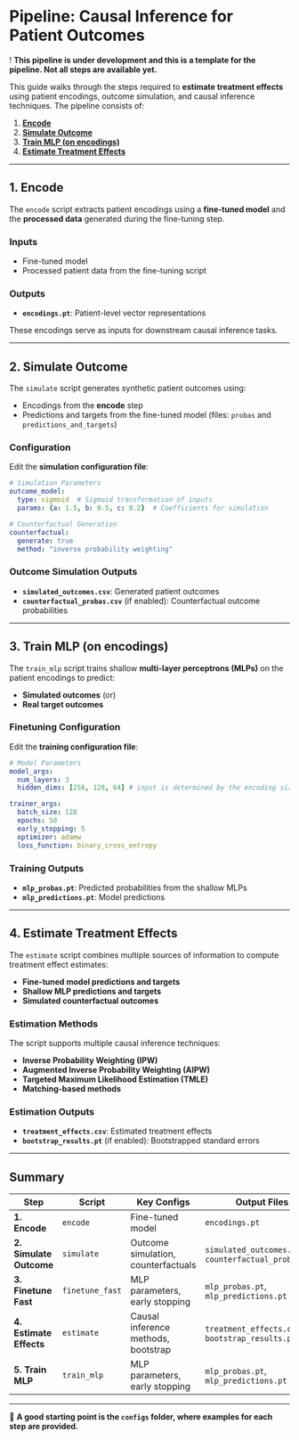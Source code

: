 # Pipeline: Causal Inference for Patient Outcomes

! **This pipeline is under development and this is a template for the pipeline. Not all steps are available yet.**

This guide walks through the steps required to **estimate treatment effects** using patient encodings, outcome simulation, and causal inference techniques. The pipeline consists of:

1. [**Encode**](#1-encode)
2. [**Simulate Outcome**](#2-simulate-outcome)
3. [**Train MLP (on encodings)**](#3-train-mlp-on-encodings)
4. [**Estimate Treatment Effects**](#4-estimate-treatment-effects)

---

## 1. Encode

The `encode` script extracts patient encodings using a **fine-tuned model** and the **processed data** generated during the fine-tuning step.

### Inputs

- Fine-tuned model
- Processed patient data from the fine-tuning script

### Outputs

- **`encodings.pt`**: Patient-level vector representations

These encodings serve as inputs for downstream causal inference tasks.

---

## 2. Simulate Outcome

The `simulate` script generates synthetic patient outcomes using:

- Encodings from the **encode** step
- Predictions and targets from the fine-tuned model (files: `probas` and `predictions_and_targets`)

### Configuration

Edit the **simulation configuration file**:

```yaml
# Simulation Parameters
outcome_model:
  type: sigmoid  # Sigmoid transformation of inputs
  params: {a: 1.5, b: 0.5, c: 0.2}  # Coefficients for simulation

# Counterfactual Generation
counterfactual:
  generate: true
  method: "inverse probability weighting"
```

### Outcome Simulation Outputs

- **`simulated_outcomes.csv`**: Generated patient outcomes
- **`counterfactual_probas.csv`** (if enabled): Counterfactual outcome probabilities

---

## 3. Train MLP (on encodings)

The `train_mlp` script trains shallow **multi-layer perceptrons (MLPs)** on the patient encodings to predict:

- **Simulated outcomes** (or)
- **Real target outcomes**

### Finetuning Configuration

Edit the **training configuration file**:

```yaml
# Model Parameters
model_args:
  num_layers: 3
  hidden_dims: [256, 128, 64] # input is determined by the encoding size, output is one

trainer_args:
  batch_size: 128
  epochs: 50
  early_stopping: 5
  optimizer: adamw
  loss_function: binary_cross_entropy
```

### Training Outputs

- **`mlp_probas.pt`**: Predicted probabilities from the shallow MLPs
- **`mlp_predictions.pt`**: Model predictions

---

## 4. Estimate Treatment Effects

The `estimate` script combines multiple sources of information to compute treatment effect estimates:

- **Fine-tuned model predictions and targets**
- **Shallow MLP predictions and targets**
- **Simulated counterfactual outcomes**

### Estimation Methods

The script supports multiple causal inference techniques:

- **Inverse Probability Weighting (IPW)**
- **Augmented Inverse Probability Weighting (AIPW)**
- **Targeted Maximum Likelihood Estimation (TMLE)**
- **Matching-based methods**

### Estimation Outputs

- **`treatment_effects.csv`**: Estimated treatment effects
- **`bootstrap_results.pt`** (if enabled): Bootstrapped standard errors

---

## Summary

| Step                     | Script           | Key Configs | Output Files |
|--------------------------|-----------------|-------------|-------------|
| **1. Encode** | `encode` | Fine-tuned model | `encodings.pt` |
| **2. Simulate Outcome** | `simulate` | Outcome simulation, counterfactuals | `simulated_outcomes.csv`, `counterfactual_probas.csv` |
| **3. Finetune Fast** | `finetune_fast` | MLP parameters, early stopping | `mlp_probas.pt`, `mlp_predictions.pt` |
| **4. Estimate Effects** | `estimate` | Causal inference methods, bootstrap | `treatment_effects.csv`, `bootstrap_results.pt` |
| **5. Train MLP** | `train_mlp` | MLP parameters, early stopping | `mlp_probas.pt`, `mlp_predictions.pt` |

---

📖 **A good starting point is the `configs` folder, where examples for each step are provided.**
